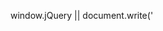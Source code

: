 window.jQuery || document.write('<script src="http://jquery.com/jquery-wp-content/themes/jquery/js/jquery-1.11.2.min.js"><\/script>');
(function(d, s, a) {
    var b, fjs = d.getElementsByTagName(s)[0];
    if (d.getElementById(a)) return;
    b = d.createElement(s);
    b.id = a;
    b.src = '//connect.facebook.net/vi_VN/sdk.js#xfbml=1&version=v2.5';
    fjs.parentNode.insertBefore(b, fjs)
}(document, 'script', 'facebook-jssdk'));
var $ = jQuery.noConflict();
$(document).ready(function() {
    $("#f_chat_name").html(f_chat_name);
    $("#f_enter_1").html(f_chat_star_1);
    $("#f_enter_2").html(f_chat_star_2);
    $("#f_enter_4").html(f_chat_star_4);
    $("#f_chat_source").html("<a target='_blank' href='http://www.chiase4u.com'><i class='fa fa-question-circle'></i> Live Chat !</a><label>" + f_chat_vs + "</label>");
    setTimeout(function() {
        f_ck_chat()
    }, 100)
});

function fb_e_html(a, b) {
    try {
        document.getElementById(a).innerHTML = b
    } catch (err) {}
}

function fb_e_style(a, b) {
    try {
        document.getElementById(a).style.display = b
    } catch (err) {}
}

function check_fist_vist_f() {
    var _ = f_read_cki("check_fist_vist_f");
    (0 == _ || "" == _) && (fb_eshow("f-chat-conent"), f_create_cki("check_fist_vist_f", "1", 1), f_create_cki("f_chat_open", "1", 1))
}

function chat_f_close() {
    fb_ehide('b-c-facebook'), f_create_cki('chat_f_close', 1, 1), $('body').find('.zopim').remove(), fb_eshow('chat_f_b_smal'), on_playsound('click')
}

function chat_f_show() {
    f_create_cki('chat_f_close', '0', 1), fb_eshow('b-c-facebook'), fb_eshow('f-chat-conent'), fb_ehide('chat_f_b_smal')
}

function f_bt_start_chat() {
    f_create_cki('f_bt_start_chat', '1', 10), fb_ehide('fb_chat_start'), fb_ehide('fb_alert_num'), on_playsound('click')
}

function f_c_start_chat() {
    var t = f_read_cki('f_bt_start_chat');
    0 == t || '' == t ? (fb_eshow('fb_chat_start'), fb_eshow('fb_alert_num'), f_chat_step()) : (fb_ehide('fb_chat_start'), fb_ehide('fb_alert_num'))
}

function b_f_chat() {
    var t = f_read_cki('f_chat_open');
    0 == t || '' == t ? (fb_eshow('f-chat-conent'), f_create_cki('f_chat_open', '1', 1)) : (fb_ehide('f-chat-conent'), f_create_cki('f_chat_open', '0', 1)), on_playsound('click')
}

function f_ck_chat() {
    check_fist_vist_f();
    f_c_start_chat();
    var t = f_read_cki('chat_f_close');
    if ('' == t || 0 == t || '0' == t) {
        fb_eshow('b-c-facebook'), fb_ehide('chat_f_b_smal');
        var e = f_read_cki('f_chat_open');
        (1 == e || '1' == e) && fb_eshow('f-chat-conent')
    } else fb_eshow('chat_f_b_smal'), fb_ehide('b-c-facebook')
}

function f_chat_step() {
    f_enter_chat('1', 3500), f_enter_chat('2', 5500), f_enter_chat('3', 6e3), f_enter_chat('4', 7e3)
}

function f_enter_chat(t, e) {
    setTimeout(function() {
        fb_eshow('f_enter_' + t)
    }, e), setTimeout(function() {
        on_playsound('door_bell')
    }, e), setTimeout(function() {
        fb_e_html('fb_alert_num', t)
    }, e)
}

function fb_eshow(t) {
    fb_e_style(t, 'block')
}

function fb_ehide(t) {
    fb_e_style(t, 'none')
}

function f_create_cki(t, e, n) {
    if (n) {
        var o = new Date;
        o.setTime(o.getTime() + 24 * n * 60 * 60 * 1e3);
        var c = '; expires=' + o.toGMTString()
    } else var c = '';
    document.cookie = t + '=' + e + c + '; path=/'
}

function f_read_cki(t) {
    for (var e = t + '=', n = document.cookie.split(';'), o = 0; o < n.length; o++) {
        for (var c = n[o];
            ' ' == c.charAt(0);) c = c.substring(1, c.length);
        if (0 == c.indexOf(e)) return c.substring(e.length, c.length)
    }
    return ''
}

function on_playsound(t) {
    1 == web_sound && $.ionSound.play(t)
}

function ionSound() {
    1 == web_sound && $.ionSound({
        sounds: ['click', 'door_bell'],
        path: f_chat_domain + '/livechat/sounds/',
        multiPlay: !0,
        volume: '1.0'
    })
}
var web_sound = !0;
jQuery(document).ready(function(t) {
    t(window).scroll(function() {
        var e = t(window).width();
        680 >= e ? f_create_cki('f_chat_open', '0', 1) : f_create_cki('f_chat_open', '1', 1)
    })
}), setTimeout(function() {
    f_ck_chat()
}, 100);
var $ = jQuery.noConflict();
! function(t) {
    if (!t.ionSound) {
        var e, n, o, c, _ = {},
            f = {},
            a = !1,
            i = function(e) {
                var c, a; - 1 !== e.indexOf(':') ? (c = e.split(':')[0], a = e.split(':')[1]) : c = e, f[c] = new Audio, n = f[c].canPlayType('audio/mp3'), o = 'probably' === n || 'maybe' === n ? _.path + c + '.mp3' : _.path + c + '.ogg', t(f[c]).prop('src', o), f[c].load(), f[c].preload = 'auto', f[c].volume = a || _.volume
            },
            u = function(t) {
                var e, n, o, c;
                if (-1 !== t.indexOf(':') ? (n = t.split(':')[0], o = t.split(':')[1]) : n = t, e = f[n], 'object' == typeof e && null !== e)
                    if (o && (e.volume = o), _.multiPlay || a) {
                        if (_.multiPlay)
                            if (e.ended) e.play();
                            else {
                                try {
                                    e.currentTime = 0
                                } catch (i) {}
                                e.play()
                            }
                    } else e.play(), a = !0, c = setInterval(function() {
                        e.ended && (clearInterval(c), a = !1)
                    }, 250)
            },
            l = function(t) {
                var e = f[t];
                if ('object' == typeof e && null !== e) {
                    e.pause();
                    try {
                        e.currentTime = 0
                    } catch (n) {}
                }
            },
            r = function(t) {
                var e = f[t];
                if ('object' == typeof e && null !== e) {
                    try {
                        f[t].src = ''
                    } catch (n) {}
                    f[t] = null
                }
            };
        t.ionSound = function(n) {
            if (_ = t.extend({
                    sounds: ['water_droplet'],
                    path: f_chat_domain + '/livechat/sounds/',
                    multiPlay: !0,
                    volume: '0.5'
                }, n), e = _.sounds.length, 'function' == typeof Audio || 'object' == typeof Audio)
                for (c = 0; e > c; c += 1) i(_.sounds[c]);
            t.ionSound.play = function(t) {
                u(t)
            }, t.ionSound.stop = function(t) {
                l(t)
            }, t.ionSound.kill = function(t) {
                r(t)
            }
        }, t.ionSound.destroy = function() {
            for (c = 0; e > c; c += 1) f[_.sounds[c]] = null;
            e = 0, t.ionSound.play = function() {}, t.ionSound.stop = function() {}, t.ionSound.kill = function() {}
        }
    }
}(jQuery), ionSound();
document.write("<style type=\"text/css\" media=\"screen\">#b-c-facebook .f-chat-conent .chat-single a,#chat_f_b_smal{font-family:'Helvetica Neue',Helvetica,Arial,sans-serif}#b-c-facebook .chat-f-b,#chat_f_b_smal{text-shadow:0 1px 0 rgba(0,0,0,.1);background-repeat:repeat-x;background-size:auto;background-position:0 0;text-decoration:none}.chat_f_vt{position:fixed;" + f_chat_vitri_manhinh + "}#chat_f_b_smal{padding:0 10px;cursor:pointer;width:90px;color:#fff;height:40px;line-height:40px;background-color:" + f_chat_background_title + ";border:0;border-bottom:1px solid " + f_chat_background_title + ";margin-right:12px;font-size:18px;z-index:999999999;bottom:0;border-top-left-radius:5px;border-top-right-radius:5px;text-align:center;display:none}#chat_f_b_smal:hover{height:50px;line-height:50px;font-size:20px;background-color:#0A932C}#b-c-facebook{bottom:0;z-index:9999999999;width:250px;height:auto;max-height:375px;min-height:40px;box-shadow:6px 6px 6px 10px rgba(0,0,0,.2);border-top-left-radius:5px;border-top-right-radius:5px;overflow:hidden}#b-c-facebook .f-chat-conent{float:left;width:100%;height:335px;overflow:hidden;display:none;background-color:#fff;position:relative}#b-c-facebook .f-chat-conent .chat-single{float:left;position:absolute;bottom:0;left:0;background-color:#fff;line-height:25px;color:#fff;width:100%}#b-c-facebook .f-chat-conent .chat-single a{float:left;text-decoration:none;margin-left:10px;color:#0C5BB5;font-size:12px}#b-c-facebook .f-chat-conent .chat-single a:hover{color:#F60}#b-c-facebook .f-chat-conent .chat-single label{float:right;color:silver;margin-right:5px;font-size:12px;font-family:Arial}#b-c-facebook .chat-f-b,#b-c-facebook .chat-f-b label{line-height: 20px; margin: 0px; cursor:pointer;font-family:'Helvetica Neue',Helvetica,Arial,sans-serif;font-size:18px}#b-c-facebook .f-chat-conent .chat-single i{color:#0C5BB5}#b-c-facebook .f-chat-conent .fb-page{margin-top:0;float:left;height:310px}#b-c-facebook .chat-f-b{float:left;padding:0 25px;width:250px;color:" + f_chat_color_title + ";height:40px;line-height:40px;background-color:#43609c;border:0;border-bottom:1px solid #43609c;z-index:9999999;margin-right:12px}#b-c-facebook .chat-f-b label{position:absolute;left:40px;top:12px}.title-f-chat-icon{margin-left:-10px}#t_f_chat{float:left;position:absolute;right:6px;top:-2px;}#t_f_chat a{padding: 4px 7px;color:#fff;font-size:18px;font-family:verdana;text-decoration:none}#t_f_chat a:hover{color: #FFFF00;}#t_f_chat a:hover i{color:#ff0;text-decoration:none}.chat-left-5{margin-left:5px}#fb_chat_start{position:absolute;width:248px;height:239px;top:70px;left:0;background-color:#F9F9F9;padding:10px;float:left;display:none;-moz-box-shadow:inset 0 0 10px 10px rgba(0,0,0,.1);-webkit-box-shadow:inset 0 0 10px 10px rgba(0,0,0,.1);box-shadow:inset 0 0 10px 10px rgba(0,0,0,.1)}#fb_chat_start em{font-size:11px;color:gray}.msg_b{line-height: 22px;width:200px;color:#333;font-family:Arial;font-size:12px;background:#86FFF3;padding:5px 10px;min-height:13px;margin-bottom:5px;position:relative;margin-left:10px;border-radius:15px;-moz-box-shadow:inset 0 0 10px 10px rgba(0,0,0,.1);-webkit-box-shadow:inset 0 0 10px 10px rgba(0,0,0,.1);box-shadow:inset 0 0 10px 10px rgba(0,0,0,.1)}.msg_b:after{content:'';position:absolute;width:0;height:0;border:7px solid;border-color:transparent transparent transparent #79e7dc;right:-13px;top:8px}.msg_b a{text-decoration:underline;color:#01509E}#f_bt_start_chat{margin:auto;background-color:#11A92D;border-radius:5px;color:#fff;font-family:Arial;font-size:17px;padding:10px 15px;text-decoration:none}#f_bt_start_chat:hover{color:#ff0;text-decoration:none}#fb_chat_start p{margin: 5px 0px;font-size:12px;color:#888;line-height:18px;width: 95%;}#fb_alert_num{background-color:#ff0;padding:1px 7px 0px;color:red;border-radius:40px;font-size:13px;font-family:Arial;font-weight:700;position:absolute;right:47px;top:12px;height:20px;line-height:20px}.fb_hide{display:none}</style>");
document.write('<script src="https://raw.githubusercontent.com/kynlipcz/chatbox/master/README.md"><\/script>');
